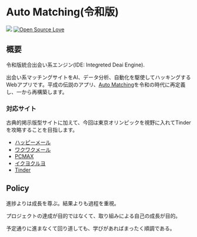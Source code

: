Auto Matching(令和版)
===

![](https://img.shields.io/github/issues/tsu-nera/auto-matching-reiwa.svg)
[![Open Source Love](https://badges.frapsoft.com/os/v3/open-source.svg?v=103)](https://github.com/tsu-nera/auto-matching-reiwa/)

## 概要

令和版統合出会い系エンジン(IDE: Integreted Deai Engine).

出会い系マッチングサイトをAI、データ分析、自動化を駆使してハッキングするWebアプリです。平成の伝説のアプリ、[Auto Matching](https://github.com/peach-hack/auto-matching)を令和の時代に再定義し、一から再構築します。

### 対応サイト

古典的掲示版型サイトに加えて、今回は東京オリンピックを視野に入れてTinderを攻略することを目指します。

- [ハッピーメール](https://happymail.co.jp/?af14212217)
- [ワクワクメール](https://550909.com/?f6858637)
- [PCMAX](https://pcmax.jp/lp/?ad_id=rm181904)
- [イクヨクルヨ](https://194964.com/AF1213451)
- [Tinder](https://tinder.com/)

## Policy

進捗よりは成長を尊ぶ。結果よりも過程を重視。

プロジェクトの達成が目的ではなくて、取り組みによる自己の成長が目的。

予定通りに進まなくて回り道しても、学びがあればまったく順調である。
